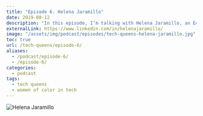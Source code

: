 ```yaml
---
title: "Episode 6. Helena Jaramillo"
date: 2019-08-12
description: "In this episode, I’m talking with Helena Jaramillo, an Ecuadorian Product Designer currently at Coda."
externalLink: https://www.linkedin.com/in/helenajaramillo/
image: "/assets/img/podcast/episodes/tech-queens-helena-jaramillo.jpg"
toc: true
url: /tech-queens/episode-6/
aliases:
  - /podcast/episode-6/
  - /episode-6/
categories:
  - podcast
tags:
  - tech queens
  - women of color in tech
---
```


![Helena Jaramillo](https://i.imgur.com/WYbTR1Y.png)
